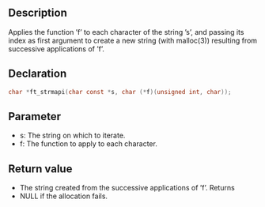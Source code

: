 ## Description
Applies the function ’f’ to each character of the string ’s’, and passing its index as first argument to create a new string (with malloc(3)) resulting from successive applications of ’f’.

## Declaration
```c
char *ft_strmapi(char const *s, char (*f)(unsigned int, char));
```
## Parameter 
- s: The string on which to iterate. 
- f: The function to apply to each character.

## Return value
- The string created from the successive applications of ’f’. Returns
- NULL if the allocation fails.